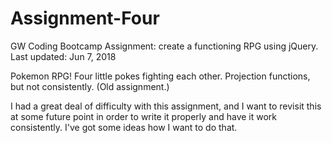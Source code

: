 # Assignment-Four
GW Coding Bootcamp Assignment: create a functioning RPG using jQuery.  Last updated: Jun 7, 2018

Pokemon RPG!  Four little pokes fighting each other. Projection functions, but not consistently.  (Old assignment.)

I had a great deal of difficulty with this assignment, and I want to revisit this at some future point in order to write it properly and have it work consistently.  I've got some ideas how I want to do that.
